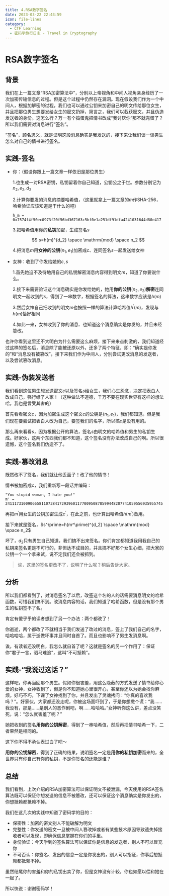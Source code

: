 ```yaml
---
title: 4.RSA数字签名
date: 2023-03-22 22:43:59
icon: file-lines
category:
  - CTF Learning
  - 密码学旅行日志 - Travel in Cryptography
---
```

# RSA数字签名

## 背景


我们在上一篇文章“RSA加密算法中”，分别以上帝视角和中间人视角亲身经历了一次加密传输信息的过程。但是这个过程中仍然存在漏洞。现在假设我们作为一个中间人，根据加解密的过程，我们也可以通过公钥来加密自己的明文传给那位女生，并且把那位男生想要发给女生的密文扔掉，简言之，我们可以截获密文，并且伪造发送者的身份。这怎么行？万一有个捣蛋鬼把情书改成“我讨厌你”那不就完蛋了？所以我们需要对消息进行“签名”。

“签名”，顾名思义，就是证明这段消息确实是我发送的，接下来让我们谈一谈男生怎么对自己的情书进行签名。

## 实践-签名


* 你：（假设你跟上一篇文章一样依旧是那位男生）

  1.也生成一对RSA密钥，私钥留着你自己知道，公钥公之于世。参数分别记为$n_2,e_2,d_2$  

  2.计算你要发的消息的摘要哈希值，（这里就拿上一篇文章的$m$作SHA-256，哈希验证应该知道是干什么的吧）

  ```
  h_m = 0x7574f4f50ec0973f20f56bd367163c5bf0e1a251df91dfa4241031644d80e417
  ```

  3.把哈希值用你的**私钥**加密，生成签名$s$

  $$
  s=h(m)^{d_2} \space \mathrm{mod} \space n_2
  $$

  4.把消息$m$用**女神的公钥**​$(n_1,e_1)$加密成$c$、连同签名$s$一起发送给女神

* 女神：收到了你发给她的$c,s$​

  1.首先她迫不及待地用自己的私钥解密消息内容得到明文$m$，知道了你要说什么。

  2.接下来需要验证这个消息确实是你发给她的，她用**你的公钥**​$(n_2,e_2)$​**解密**连同明文一起收到的$s$，得到了一串数字，根据签名的算法，这串数字应该是$h(m)$​

  3.然后女神自己把收到的明文$m$也按照一样的算法计算哈希值$h^\prime (m)$，发现与$h(m)$恰好相同

  4.如此一来，女神收到了你的消息、也知道这个消息确实是你发的，并且未经篡改。

也许你看到这里还不大明白为什么需要这么麻烦，接下来来点刺激的，我们知道经过这样的签名后，消息除了能被还原以外，还多了两个特征，即：“确实是你发的”和“消息没有被篡改”，接下来我们作为中间人，分别尝试更改消息的发送者，以及尝试篡改消息。

## 实践-伪装发送者


我们看到这位男生想发送密文$c$以及签名$s$给女生，我们心生怨念，决定把表白人改成自己，强行绿了人家！（这种做法不道德，千万不要在现实世界有这样的想法哈，我也是曾受其害的）

首先看看密文$c$，因为加密生成这个密文$c$的公钥是$(n_1,e_1)$，我们都知道。但是我们现在要尝试把表白人改为自己，要签我们的名字，所以搞$c$是没有用的。

那么再来看看$s$，因为根据公开的算法，签名$s$由明文的哈希值和男生的私钥生成。好家伙，这两个东西我们都不知道，这个签名没有办法改成自己的啊。所以很遗憾，这个签名我们伪造不了。

## 实践-篡改消息


既然改不了签名，我们就让他丢面子！改了他的情书！

情书被加密成$c$，我们重新写一段话并编码：

```
"You stupid woman, I hate you!"
m' = 2411173100906658110738417293960117700950878599448207741059556935955745
```

再把$m^\prime$用女生的公钥加密生成$c^\prime$，在此之前，也计算出哈希值$h(m^\prime)$备用。

接下来就是签名，$s^\prime=h(m^\prime)^{d_2} \space \mathrm{mod} \space n_2$  

坏了，$d_2$只有男生自己知道，我们搞不出来签名。你们肯定都知道我用我自己的私钥来签名更是不可行的，非但达不成目的，并且搞不好那个女生心细，把大家的公钥一个一个拿来试，说不定我们还会被抓到。

> 诶，这里的签名更改不了，说明了什么呢？稍后告诉大家。

## 分析


所以我们都看到了，对消息签名了以后，改签这个名的人的话需要消息明文的哈希函数，可惜我们搞不到。改消息内容的话，我们知道了哈希函数，但是没有那个男生的私钥签不了名。

肯定有傻乎乎的读者想到了另一个办法：两个都改了！

你逝逝，两个都改了不就相当于我们发送了改过的消息，签上了我们自己的名字，哈哈哈哈，属于逝做坏事并且同时自首了。而且也影响不了男生发消息啊。

诶，有读者还没明白，我怎么就自首了呢？这就是签名的另一个作用了：保证你“君子一言，驷马难追”，这叫“不可抵赖”。

## 实践-“我说过这话？”


这样吧，你再当回那个男生。假如你很害羞，用这么隐蔽的方式发送了情书给你心爱的女神，女神收到了，但是你不知道她心里很开心，甚至你还以为她会找你麻烦。好巧不巧，下课了女神找到了你，并且发出了灵魂拷问：“你真的喜欢我吗？”。好家伙，大家都还没走呢，你被这场面吓到了，于是你想撒个谎：“我……我没有，那是……是别人的恶作剧吧，啊……哈哈哈。”女神听你这么讲，差点没笑死，说：“怎么就害羞了呢？”

她把收到的签名**用你的公钥解密**，得到了一串哈希值，然后再把情书哈希一下，二者果然是相同的。

这下你不得不承认表过白了吧～

**用你的公钥解密**，得到了正确的结果，说明签名一定是**用你的私钥加密**而来的，全世界只有你自己有你的私钥，不是你签名的还能是谁？

## 总结


我们看到，上次介绍的RSA加密算法可以保证明文不被泄漏，今天使用的RSA签名算法既可以保证你想发送的信息不被篡改，还可以保证这个消息确实是你发出的，你想抵赖都抵赖不掉。

我们在这几次的实践中知道了密码学的目的：

* 保密性：加密的密文别人不能破解为明文
* 完整性：你发送的密文一旦被中间人篡改掉或者有某些技术原因导致遗失掉接收者可以发现，即确保信息掌握在你们的手里。
* 身份验证：今天学到的签名算法可以保证你是信息的发送者，别人不可以冒充你
* 不可否认：你签名、发出的信息一定是你发出的，别人可以指证，你事后想抵赖都抵赖不掉。

虽然结尾你的害羞和你的私钥出卖了你，但是女神没有计较，你也如愿以偿和她在一起了。

所以快说：谢谢密码学！

